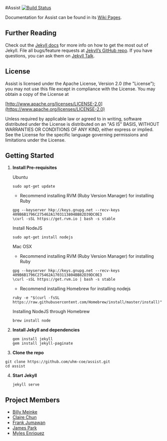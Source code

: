 #Assist [![Build Status](https://travis-ci.org/uhm-coe/assist.svg?branch=master)](https://travis-ci.org/uhm-coe/assist)

Documentation for Assist can be found in its [Wiki Pages](https://github.com/uhm-coe/assist/wiki).

## Further Reading
Check out the [Jekyll docs][jekyll-docs] for more info on how to get the most out of Jekyll. File all bugs/feature requests at [Jekyll’s GitHub repo][jekyll-gh]. If you have questions, you can ask them on [Jekyll Talk][jekyll-talk].

## License
Assist is licensed under the Apache License, Version 2.0 (the "License");
you may not use this file except in compliance with the License.
You may obtain a copy of the License at

[http://www.apache.org/licenses/LICENSE-2.0](https://www.apache.org/licenses/LICENSE-2.0)

Unless required by applicable law or agreed to in writing, software
distributed under the License is distributed on an "AS IS" BASIS,
WITHOUT WARRANTIES OR CONDITIONS OF ANY KIND, either express or implied.
See the License for the specific language governing permissions and
limitations under the License.

## Getting Started

1. **Install Pre-requisites**

	Ubuntu
	```
	sudo apt-get update
	```
	- Recommend installing RVM (Ruby Version Manager) for installing Ruby
	```
	gpg --keyserver hkp://keys.gnupg.net --recv-keys 409B6B1796C275462A1703113804BB82D39DC0E3
	\curl -sSL https://get.rvm.io | bash -s stable
	```
	Install NodeJS
	```
	sudo apt-get install nodejs
	```

	Mac OSX
	- Recommend installing RVM (Ruby Version Manager) for installing Ruby
	```
	gpg --keyserver hkp://keys.gnupg.net --recv-keys 409B6B1796C275462A1703113804BB82D39DC0E3
	\curl -sSL https://get.rvm.io | bash -s stable
	```
	- Recommend installing Homebrew for installing nodejs
	```
	ruby -e "$(curl -fsSL https://raw.githubusercontent.com/Homebrew/install/master/install)"
	```
	Installing NodeJS through Homebrew
	```
	brew install node
	```

2. **Install Jekyll and dependencies**
	
	```
	gem install jekyll
	gem install jekyll-paginate
	```

3. **Clone the repo**
  
  ```
  git clone https://github.com/uhm-coe/assist.git
  cd assist
  ```

4. **Start Jekyll**
	```
	jekyll serve
	```

## Project Members

- [Billy Meinke](https://github.com/billymeinke)
- [Claire Chun](https://github.com/cchun8)
- [Frank Jumawan](https://github.com/fjumawan)
- [James Park](https://github.com/parkjc)
- [Myles Enriquez](https://github.com/enriquezm)

[jekyll-docs]: http://jekyllrb.com/docs/home
[jekyll-gh]:   https://github.com/jekyll/jekyll
[jekyll-talk]: https://talk.jekyllrb.com/
